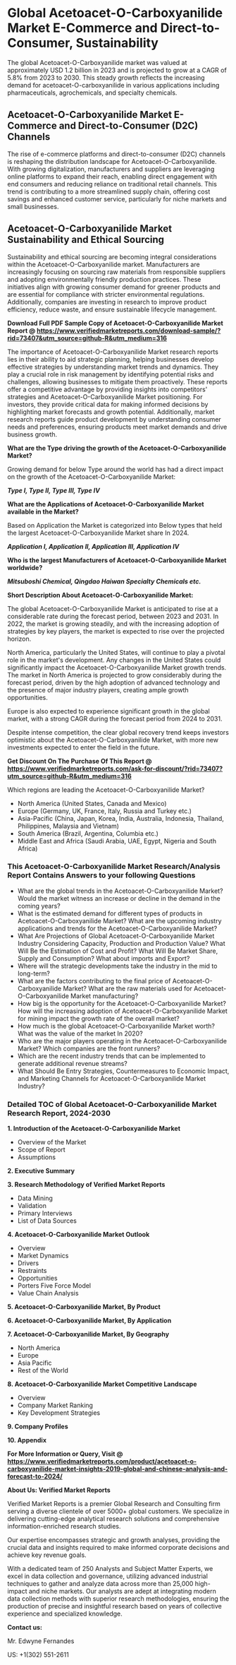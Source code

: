<h1>Global Acetoacet-O-Carboxyanilide Market E-Commerce and Direct-to-Consumer, Sustainability</h1><p class=""><p>The global Acetoacet-O-Carboxyanilide market was valued at approximately USD 1.2 billion in 2023 and is projected to grow at a CAGR of 5.8% from 2023 to 2030. This steady growth reflects the increasing demand for acetoacet-O-carboxyanilide in various applications including pharmaceuticals, agrochemicals, and specialty chemicals.</p><h2>Acetoacet-O-Carboxyanilide Market E-Commerce and Direct-to-Consumer (D2C) Channels</h2><p>The rise of e-commerce platforms and direct-to-consumer (D2C) channels is reshaping the distribution landscape for Acetoacet-O-Carboxyanilide. With growing digitalization, manufacturers and suppliers are leveraging online platforms to expand their reach, enabling direct engagement with end consumers and reducing reliance on traditional retail channels. This trend is contributing to a more streamlined supply chain, offering cost savings and enhanced customer service, particularly for niche markets and small businesses.</p><h2>Acetoacet-O-Carboxyanilide Market Sustainability and Ethical Sourcing</h2><p>Sustainability and ethical sourcing are becoming integral considerations within the Acetoacet-O-Carboxyanilide market. Manufacturers are increasingly focusing on sourcing raw materials from responsible suppliers and adopting environmentally friendly production practices. These initiatives align with growing consumer demand for greener products and are essential for compliance with stricter environmental regulations. Additionally, companies are investing in research to improve product efficiency, reduce waste, and ensure sustainable lifecycle management.</p></p><p class=""><strong>Download Full PDF Sample Copy of Acetoacet-O-Carboxyanilide Market Report @ <a href="https://www.verifiedmarketreports.com/download-sample/?rid=73407&utm_source=github-R&utm_medium=316" target="_blank">https://www.verifiedmarketreports.com/download-sample/?rid=73407&utm_source=github-R&utm_medium=316</a></strong></p><p>The importance of&nbsp;Acetoacet-O-Carboxyanilide Market research reports lies in their ability to aid strategic planning, helping businesses develop effective strategies by understanding market trends and dynamics. They play a crucial role in risk management by identifying potential risks and challenges, allowing businesses to mitigate them proactively. These reports offer a competitive advantage by providing insights into competitors' strategies and Acetoacet-O-Carboxyanilide Market positioning. For investors, they provide critical data for making informed decisions by highlighting market forecasts and growth potential. Additionally, market research reports guide product development by understanding consumer needs and preferences, ensuring products meet market demands and drive business growth.</p><p><strong>What are the&nbsp;Type driving the growth of the Acetoacet-O-Carboxyanilide Market?</strong></p><p id="" class="">Growing demand for below Type around the world has had a direct impact on the growth of the Acetoacet-O-Carboxyanilide Market:</p><p class=""><em><strong>Type I, Type II, Type III, Type IV</strong></em></p><p class=""><strong>What are the&nbsp;Applications&nbsp;of Acetoacet-O-Carboxyanilide Market available in the Market?</strong></p><p id="" class="">Based on Application the Market is categorized into Below types that held the largest Acetoacet-O-Carboxyanilide Market share In 2024.</p><p class=""><em><strong>Application I, Application II, Application III, Application IV</strong></em></p><p class=""><strong>Who is the largest Manufacturers of Acetoacet-O-Carboxyanilide Market worldwide?</strong></p><p><em><strong>Mitsuboshi Chemical, Qingdao Haiwan Specialty Chemicals etc.</strong></em></p><p id="" class=""><strong>Short Description About Acetoacet-O-Carboxyanilide Market:</strong></p><p>The global Acetoacet-O-Carboxyanilide Market is anticipated to rise at a considerable rate during the forecast period, between 2023 and 2031. In 2022, the market is growing steadily, and with the increasing adoption of strategies by key players, the market is expected to rise over the projected horizon.</p><p>North America, particularly the United States, will continue to play a pivotal role in the market's development. Any changes in the United States could significantly impact the Acetoacet-O-Carboxyanilide Market growth trends. The market in North America is projected to grow considerably during the forecast period, driven by the high adoption of advanced technology and the presence of major industry players, creating ample growth opportunities.</p><p>Europe is also expected to experience significant growth in the global market, with a strong CAGR during the forecast period from 2024 to 2031.</p><p>Despite intense competition, the clear global recovery trend keeps investors optimistic about the Acetoacet-O-Carboxyanilide Market, with more new investments expected to enter the field in the future.</p><p id="" class=""><strong>Get Discount On The Purchase Of This Report @ <a href="https://www.verifiedmarketreports.com/ask-for-discount/?rid=73407?utm_source=github-R&utm_medium=316" target="_blank">https://www.verifiedmarketreports.com/ask-for-discount/?rid=73407?utm_source=github-R&utm_medium=316</a></strong></p><p class="">Which regions are leading the Acetoacet-O-Carboxyanilide Market?</p><ul><li>North America (United States, Canada and Mexico)</li><li>Europe (Germany, UK, France, Italy, Russia and Turkey etc.)</li><li>Asia-Pacific (China, Japan, Korea, India, Australia, Indonesia, Thailand, Philippines, Malaysia and Vietnam)</li><li>South America (Brazil, Argentina, Columbia etc.)</li><li>Middle East and Africa (Saudi Arabia, UAE, Egypt, Nigeria and South Africa)</li></ul><h3 id="" class="">This Acetoacet-O-Carboxyanilide Market Research/Analysis Report Contains Answers to your following Questions</h3><ul><li>What are the global trends in the Acetoacet-O-Carboxyanilide Market? Would the market witness an increase or decline in the demand in the coming years?</li><li>What is the estimated demand for different types of products in Acetoacet-O-Carboxyanilide Market? What are the upcoming industry applications and trends for the Acetoacet-O-Carboxyanilide Market?</li><li>What Are Projections of Global Acetoacet-O-Carboxyanilide Market Industry Considering Capacity, Production and Production Value? What Will Be the Estimation of Cost and Profit? What Will Be Market Share, Supply and Consumption? What about imports and Export?</li><li>Where will the strategic developments take the industry in the mid to long-term?</li><li>What are the factors contributing to the final price of Acetoacet-O-Carboxyanilide Market? What are the raw materials used for Acetoacet-O-Carboxyanilide Market manufacturing?</li><li>How big is the opportunity for the Acetoacet-O-Carboxyanilide Market? How will the increasing adoption of Acetoacet-O-Carboxyanilide Market for mining impact the growth rate of the overall market?</li><li>How much is the global Acetoacet-O-Carboxyanilide Market worth? What was the value of the market In 2020?</li><li>Who are the major players operating in the Acetoacet-O-Carboxyanilide Market? Which companies are the front runners?</li><li>Which are the recent industry trends that can be implemented to generate additional revenue streams?</li><li>What Should Be Entry Strategies, Countermeasures to Economic Impact, and Marketing Channels for Acetoacet-O-Carboxyanilide Market Industry?</li></ul><h3 id="" class="">Detailed TOC of Global Acetoacet-O-Carboxyanilide Market Research Report, 2024-2030</h3><p id="" class=""><strong>1. Introduction of the Acetoacet-O-Carboxyanilide Market</strong></p><ul><li>Overview of the Market</li><li>Scope of Report</li><li>Assumptions</li></ul><p id="" class=""><strong>2. Executive Summary</strong></p><p id="" class=""><strong>3. Research Methodology of Verified Market Reports</strong></p><ul><li>Data Mining</li><li>Validation</li><li>Primary Interviews</li><li>List of Data Sources</li></ul><p id="" class=""><strong>4. Acetoacet-O-Carboxyanilide Market Outlook</strong></p><ul><li>Overview</li><li>Market Dynamics</li><li>Drivers</li><li>Restraints</li><li>Opportunities</li><li>Porters Five Force Model</li><li>Value Chain Analysis</li></ul><p id="" class=""><strong>5. Acetoacet-O-Carboxyanilide Market, By Product</strong></p><p id="" class=""><strong>6. Acetoacet-O-Carboxyanilide Market, By Application</strong></p><p id="" class=""><strong>7. Acetoacet-O-Carboxyanilide Market, By Geography</strong></p><ul><li>North America</li><li>Europe</li><li>Asia Pacific</li><li>Rest of the World</li></ul><p id="" class=""><strong>8. Acetoacet-O-Carboxyanilide Market Competitive Landscape</strong></p><ul><li>Overview</li><li>Company Market Ranking</li><li>Key Development Strategies</li></ul><p id="" class=""><strong>9. Company Profiles</strong></p><p id="" class=""><strong>10. Appendix</strong></p><p id="" class=""><strong>For More Information or Query, Visit @ <a href="https://www.verifiedmarketreports.com/product/acetoacet-o-carboxyanilide-market-insights-2019-global-and-chinese-analysis-and-forecast-to-2024/" target="_blank">https://www.verifiedmarketreports.com/product/acetoacet-o-carboxyanilide-market-insights-2019-global-and-chinese-analysis-and-forecast-to-2024/</a></strong></p><p id="" class=""><strong>About Us: Verified Market Reports</strong></p><p id="" class="">Verified Market Reports is a premier Global Research and Consulting firm serving a diverse clientele of over 5000+ global customers. We specialize in delivering cutting-edge analytical research solutions and comprehensive information-enriched research studies.</p><p id="" class="">Our expertise encompasses strategic and growth analyses, providing the crucial data and insights required to make informed corporate decisions and achieve key revenue goals.</p><p id="" class="">With a dedicated team of 250 Analysts and Subject Matter Experts, we excel in data collection and governance, utilizing advanced industrial techniques to gather and analyze data across more than 25,000 high-impact and niche markets. Our analysts are adept at integrating modern data collection methods with superior research methodologies, ensuring the production of precise and insightful research based on years of collective experience and specialized knowledge.</p><p id="" class=""><strong>Contact us:</strong></p><p id="" class="">Mr. Edwyne Fernandes</p><p id="" class="">US: +1(302) 551-2611</p>